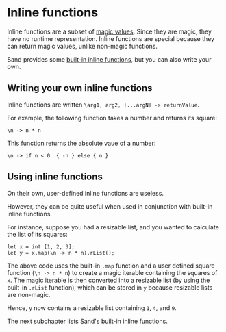 # Inline functions

Inline functions are a subset of [magic values](../magic.md).
Since they are magic, they have no runtime representation.
Inline functions are special because they can return magic values, unlike non-magic functions.

Sand provides some [built-in inline functions](./list.md), but you can also write your own.

## Writing your own inline functions

Inline functions are written `\arg1, arg2, [...argN] -> returnValue`.

For example, the following function takes a number and returns its square:

```sand
\n -> n * n
```

This function returns the absolute vaue of a number:

```sand
\n -> if n < 0  { -n } else { n }
```

## Using inline functions

On their own, user-defined inline functions are useless.

However, they can be quite useful when used in conjunction with built-in inline functions.

For instance, suppose you had a resizable list, and you wanted to calculate the list of its squares:

```sand
let x = int [1, 2, 3];
let y = x.map(\n -> n * n).rList();
```

The above code uses the built-in `.map` function and a user defined square function (`\n -> n * n`) to create a magic iterable containing the squares of `x`.
The magic iterable is then converted into a resizable list (by using the built-in `.rList` function), which can be stored in `y` because resizable lists are non-magic.

Hence, `y` now contains a resizable list containing `1`, `4`, and `9`.

The next subchapter lists Sand's built-in inline functions.
